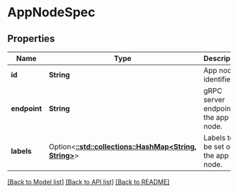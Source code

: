 # AppNodeSpec

## Properties

Name | Type | Description | Notes
------------ | ------------- | ------------- | -------------
**id** | **String** | App node identifier. | 
**endpoint** | **String** | gRPC server endpoint of the app node. | 
**labels** | Option<[**::std::collections::HashMap<String, String>**](.md)> | Labels to be set on the app node. | [optional]


[[Back to Model list]](../README.md#documentation-for-models) [[Back to API list]](../README.md#documentation-for-api-endpoints) [[Back to README]](../README.md)

